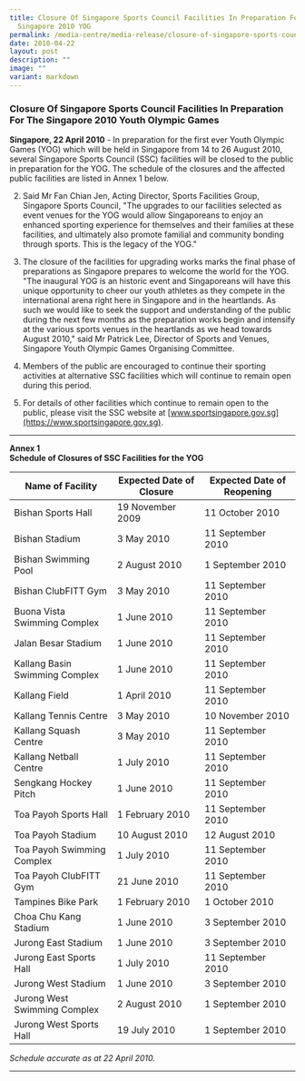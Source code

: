 ```yaml
---
title: Closure Of Singapore Sports Council Facilities In Preparation For The
  Singapore 2010 YOG
permalink: /media-centre/media-release/closure-of-singapore-sports-council-facilities-in-preparation-for-the-sg/
date: 2010-04-22
layout: post
description: ""
image: ""
variant: markdown
---
```

### **Closure Of Singapore Sports Council Facilities In Preparation For The Singapore 2010 Youth Olympic Games**

**Singapore, 22 April 2010** - In preparation for the first ever Youth Olympic Games (YOG) which will be held in Singapore from 14 to 26 August 2010, several Singapore Sports Council (SSC) facilities will be closed to the public in preparation for the YOG. The schedule of the closures and the affected public facilities are listed in Annex 1 below.

2. Said Mr Fan Chian Jen, Acting Director, Sports Facilities Group, Singapore Sports Council, "The upgrades to our facilities selected as event venues for the YOG would allow Singaporeans to enjoy an enhanced sporting experience for themselves and their families at these facilities, and ultimately also promote familial and community bonding through sports. This is the legacy of the YOG."

3. The closure of the facilities for upgrading works marks the final phase of preparations as Singapore prepares to welcome the world for the YOG. "The inaugural YOG is an historic event and Singaporeans will have this unique opportunity to cheer our youth athletes as they compete in the international arena right here in Singapore and in the heartlands. As such we would like to seek the support and understanding of the public during the next few months as the preparation works begin and intensify at the various sports venues in the heartlands as we head towards August 2010," said Mr Patrick Lee, Director of Sports and Venues, Singapore Youth Olympic Games Organising Committee.

4. Members of the public are encouraged to continue their sporting activities at alternative SSC facilities which will continue to remain open during this period.

5. For details of other facilities which continue to remain open to the public, please visit the SSC website at [www.sportsingapore.gov.sg](https://www.sportsingapore.gov.sg).

---

**Annex 1**<br>
**Schedule of Closures of SSC Facilities for the YOG**

| Name of Facility | Expected Date of Closure | Expected Date of Reopening |
| --- | --- |--- |
| Bishan Sports Hall | 19 November 2009 | 11 October 2010 |
| Bishan Stadium | 3 May 2010 | 11 September 2010 |
| Bishan Swimming Pool | 2 August 2010 | 1 September 2010 |
| Bishan ClubFITT Gym | 3 May 2010 | 11 September 2010 |
| Buona Vista Swimming Complex | 1 June 2010 | 11 September 2010 |
| Jalan Besar Stadium | 1 June 2010 | 11 September 2010 |
| Kallang Basin Swimming Complex | 1 June 2010 | 11 September 2010 |
| Kallang Field | 1 April 2010 | 11 September 2010 |
| Kallang Tennis Centre | 3 May 2010 | 10 November 2010 |
| Kallang Squash Centre | 3 May 2010 | 11 September 2010 |
| Kallang Netball Centre | 1 July 2010 | 11 September 2010 |
| Sengkang Hockey Pitch | 1 June 2010 | 11 September 2010 |
| Toa Payoh Sports Hall | 1 February 2010 | 11 September 2010 |
| Toa Payoh Stadium | 10 August 2010 | 12 August 2010 |
| Toa Payoh Swimming Complex | 1 July 2010 | 11 September 2010 |
| Toa Payoh ClubFITT Gym | 21 June 2010 | 11 September 2010 |
| Tampines Bike Park | 1 February 2010 | 1 October 2010 |
| Choa Chu Kang Stadium | 1 June 2010 | 3 September 2010 |
| Jurong East Stadium | 1 June 2010 | 3 September 2010 |
| Jurong East Sports Hall | 1 July 2010 | 11 September 2010 |
| Jurong West Stadium | 1 June 2010 | 3 September 2010 |
| Jurong West Swimming Complex | 2 August 2010 | 1 September 2010 |
| Jurong West Sports Hall | 19 July 2010 | 1 September 2010 | 


*Schedule accurate as at 22 April 2010.*

---

